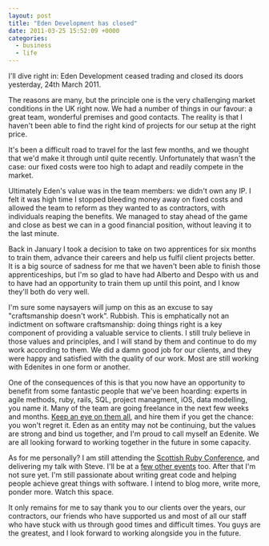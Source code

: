 ```yaml
---
layout: post
title: "Eden Development has closed"
date: 2011-03-25 15:52:09 +0000
categories:
  - business
  - life
---
```

I'll dive right in: Eden Development ceased trading and closed its doors yesterday, 24th March 2011.

The reasons are many, but the principle one is the very challenging market conditions in the UK right now. We had a number of things in our favour: a great team, wonderful premises and good contacts. The reality is that I haven't been able to find the right kind of projects for our setup at the right price.

It's been a difficult road to travel for the last few months, and we thought that we'd make it through until quite recently. Unfortunately that wasn't the case: our fixed costs were too high to adapt and readily compete in the market.

Ultimately Eden's value was in the team members: we didn't own any IP. I felt it was high time I stopped bleeding money away on fixed costs and allowed the team to reform as they wanted to as contractors, with individuals reaping the benefits. We managed to stay ahead of the game and close as best we can in a good financial position, without leaving it to the last minute.

Back in January I took a decision to take on two apprentices for six months to train them, advance their careers and help us fulfil client projects better. It is a big source of sadness for me that we haven't been able to finish those apprenticeships, but I'm so glad to have had Alberto and Despo with us and to have had an opportunity to train them up until this point, and I know they'll both do very well.

I'm sure some naysayers will jump on this as an excuse to say "craftsmanship doesn't work". Rubbish. This is emphatically not an indictment on software craftsmanship: doing things right is a key component of providing a valuable service to clients. I still truly believe in those values and principles, and I will stand by them and continue to do my work according to them. We did a damn good job for our clients, and they were happy and satisfied with the quality of our work. Most are still working with Edenites in one form or another.

One of the consequences of this is that you now have an opportunity to benefit from some fantastic people that we've been hoarding: experts in agile methods, ruby, rails, SQL, project managment, iOS, data modelling, you name it. Many of the team are going freelance in the next few weeks and months. [Keep an eye on them all](http://twitter.com/chrismdp/edenites), and hire them if you get the chance: you won't regret it. Eden as an entity may not be continuing, but the values are strong and bind us together, and I'm proud to call myself an Edenite. We are all looking forward to working together in the future in some capacity.

As for me personally? I am still attending the [Scottish Ruby Conference](http://scottishrubyconference.com/), and delivering my talk with Steve. I'll be at a [few other events](http://lanyrd.com/people/chrismdp/) too. After that I'm not sure yet. I'm still passionate about writing great code and helping people achieve great things with software. I intend to blog more, write more, ponder more. Watch this space.

It only remains for me to say thank you to our clients over the years, our contractors, our friends who have supported us and most of all our staff who have stuck with us through good times and difficult times. You guys are the greatest, and I look forward to working alongside you in the future.
